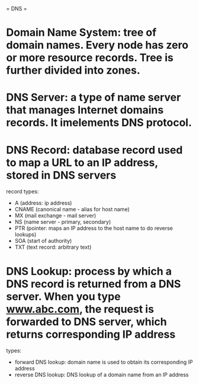 = DNS =
# Domain Name System: tree of domain names. Every node has zero or more resource records. Tree is further divided into zones.

# DNS Server: a type of name server that manages Internet domains records. It imelements DNS protocol.

# DNS Record: database record used to map a URL to an IP address, stored in DNS servers
record types:
- A (address: ip address)
- CNAME (canonical name - alias for host name)
- MX (mail exchange - mail server)
- NS (name server - primary, secondary)
- PTR (pointer: maps an IP address to the host name to do reverse lookups)
- SOA (start of authority)
- TXT (text record: arbitrary text)

# DNS Lookup: process by which a DNS record is returned from a DNS server. When you type www.abc.com, the request is forwarded to DNS server, which returns corresponding IP address
types:
- forward DNS lookup: domain name is used to obtain its corresponding IP address
- reverse DNS lookup: DNS lookup of a domain name from an IP address
